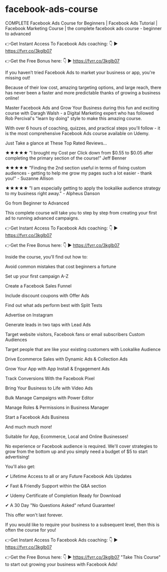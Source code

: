 # facebook-ads-course
COMPLETE Facebook Ads Course for Beginners | Facebook Ads Tutorial | Facebook Marketing Course | the complete facebook ads course - beginner to advanced

👉Get Instant Access To Facebook Ads coaching: 👇
▶️ https://fvrr.co/3kgIb07

👉Get the Free Bonus here: 👇
▶️  https://fvrr.co/3kgIb07

If you haven’t tried Facebook Ads to market your business or app, you're missing out!

Because of their low cost, amazing targeting options, and large reach, there has never been a faster and more predictable thanks of growing a business online!

Master Facebook Ads and Grow Your Business during this fun and exciting course with Daragh Walsh - a Digital Marketing expert who has followed Rob Percival's "learn by doing" style to make this amazing course.

With over 6 hours of coaching, quizzes, and practical steps you'll follow - it is the most comprehensive Facebook Ads course available on Udemy.

Just Take a glance at These Top Rated Reviews...

★★★★★ "I brought my Cost per Click down from $0.55 to $0.05 after completing the primary section of the course!" Jeff Benner

★★★★★ "Finding the 2nd section useful in terms of fixing custom audiences - getting to help me grow my pages such a lot easier - thank you!" - Suzanne Allison

★★★★★ "I am especially getting to apply the lookalike audience strategy to my business right away." - Alpheus Danson

Go from Beginner to Advanced

This complete course will take you to step by step from creating your first ad to running advanced campaigns.

👉Get Instant Access To Facebook Ads coaching: 👇
▶️ https://fvrr.co/3kgIb07

👉Get the Free Bonus here: 👇
▶️  https://fvrr.co/3kgIb07


Inside the course, you'll find out how to:

Avoid common mistakes that cost beginners a fortune

Set up your first campaign A-Z

Create a Facebook Sales Funnel

Include discount coupons with Offer Ads

Find out what ads perform best with Split Tests

Advertise on Instagram

Generate leads in two taps with Lead Ads

Target website visitors, Facebook fans or email subscribers Custom Audiences

Target people that are like your existing customers with Lookalike Audience

Drive Ecommerce Sales with Dynamic Ads & Collection Ads

Grow Your App with App Install & Engagement Ads

Track Conversions With the Facebook Pixel

Bring Your Business to Life with Video Ads

Bulk Manage Campaigns with Power Editor

Manage Roles & Permissions in Business Manager

Start a Facebook Ads Business

And much much more!

Suitable for App, Ecommerce, Local and Online Businesses!

No experience or Facebook audience is required. We'll cover strategies to grow from the bottom up and you simply need a budget of $5 to start advertising!

You'll also get:

✔ Lifetime Access to all or any Future Facebook Ads Updates

✔ Fast & Friendly Support within the Q&A section

✔ Udemy Certificate of Completion Ready for Download

✔ A 30 Day "No Questions Asked" refund Guarantee!

This offer won't last forever.

If you would like to require your business to a subsequent level, then this is often the course for you!


👉Get Instant Access To Facebook Ads coaching: 👇
▶️ https://fvrr.co/3kgIb07

👉Get the Free Bonus here: 👇
▶️  https://fvrr.co/3kgIb07
"Take This Course" to start out growing your business with Facebook Ads!
